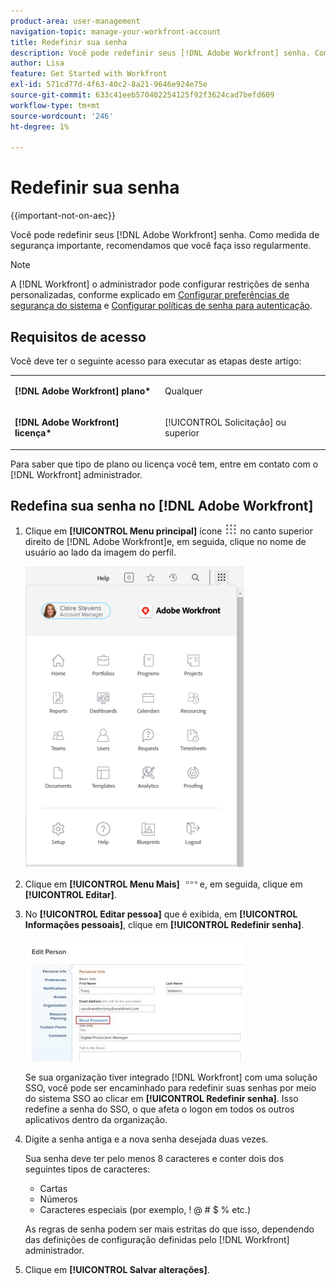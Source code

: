 ```yaml
---
product-area: user-management
navigation-topic: manage-your-workfront-account
title: Redefinir sua senha
description: Você pode redefinir seus [!DNL Adobe Workfront] senha. Como medida de segurança importante, recomendamos que você faça isso regularmente.
author: Lisa
feature: Get Started with Workfront
exl-id: 571cd77d-4f63-40c2-8a21-9646e924e75e
source-git-commit: 633c41eeb570402254125f92f3624cad7befd609
workflow-type: tm+mt
source-wordcount: '246'
ht-degree: 1%

---
```


# Redefinir sua senha

{{important-not-on-aec}}

Você pode redefinir seus [!DNL Adobe Workfront] senha. Como medida de segurança importante, recomendamos que você faça isso regularmente.

>[!NOTE]
>
>A [!DNL Workfront] o administrador pode configurar restrições de senha personalizadas, conforme explicado em [Configurar preferências de segurança do sistema](../../../administration-and-setup/manage-workfront/security/configure-security-preferences.md) e [Configurar políticas de senha para autenticação](../../../administration-and-setup/manage-workfront/security/configure-password-policies-authentication.md).
>
><!-- [!DNL Workfront] administrator can also reset your password in an Enhanced Authentication enabled environment. For more information, see [Reset a user's password with Enhanced Authentication](../../../workfront-basics/manage-your-account-and-profile/managing-your-workfront-account/reset-user-password-eauth.md).-->

## Requisitos de acesso

Você deve ter o seguinte acesso para executar as etapas deste artigo:

<table style="table-layout:auto"> 
 <col> 
 </col> 
 <col> 
 </col> 
 <tbody> 
  <tr> 
   <td role="rowheader"><strong>[!DNL Adobe Workfront] plano*</strong></td> 
   <td> <p>Qualquer</p> </td> 
  </tr> 
  <tr> 
   <td role="rowheader"><strong>[!DNL Adobe Workfront] licença*</strong></td> 
   <td> <p>[!UICONTROL Solicitação] ou superior</p> </td> 
  </tr> 
 </tbody> 
</table>

Para saber que tipo de plano ou licença você tem, entre em contato com o [!DNL Workfront] administrador.

## Redefina sua senha no [!DNL Adobe Workfront]

1. Clique em **[!UICONTROL Menu principal]** ícone ![](assets/main-menu-icon.png) no canto superior direito de [!DNL Adobe Workfront]e, em seguida, clique no nome de usuário ao lado da imagem do perfil.

   ![Abra o menu principal e selecione seu nome de usuário.](assets/main-menu-options-350x481.png)

1. Clique em **[!UICONTROL Menu Mais]** ![](assets/more-icon.png)e, em seguida, clique em **[!UICONTROL Editar]**.

1. No **[!UICONTROL Editar pessoa]** que é exibida, em **[!UICONTROL Informações pessoais]**, clique em **[!UICONTROL Redefinir senha]**.

   ![](assets/edit-person-box-350x196.jpg)

   Se sua organização tiver integrado [!DNL Workfront] com uma solução SSO, você pode ser encaminhado para redefinir suas senhas por meio do sistema SSO ao clicar em **[!UICONTROL Redefinir senha]**. Isso redefine a senha do SSO, o que afeta o logon em todos os outros aplicativos dentro da organização.

1. Digite a senha antiga e a nova senha desejada duas vezes.

   Sua senha deve ter pelo menos 8 caracteres e conter dois dos seguintes tipos de caracteres:

   * Cartas
   * Números
   * Caracteres especiais (por exemplo, ! @ # $ % etc.)

   As regras de senha podem ser mais estritas do que isso, dependendo das definições de configuração definidas pelo [!DNL Workfront] administrador.

1. Clique em **[!UICONTROL Salvar alterações]**.
